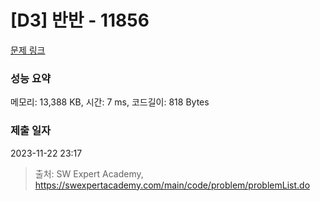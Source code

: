 # [D3] 반반 - 11856 

[문제 링크](https://swexpertacademy.com/main/code/problem/problemDetail.do?contestProbId=AXjS1GXqZ8gDFATi) 

### 성능 요약

메모리: 13,388 KB, 시간: 7 ms, 코드길이: 818 Bytes

### 제출 일자

2023-11-22 23:17



> 출처: SW Expert Academy, https://swexpertacademy.com/main/code/problem/problemList.do